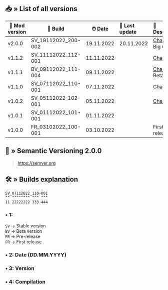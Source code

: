 ## 📥 » List of all versions
| 🔧 Mod version | 📝 Build            | ⏰ Date     | 🎊 Last update | 📃 Description                                                                                      | 
|----------------|---------------------|------------|:---------------|:----------------------------------------------------------------------------------------------------|
| v2.0.0         | SV_19112022_200-002 | 19.11.2022 | 20.11.2022     | [Changes](https://github.com/sefinek24/Genshin-Impact-ReShade/compare/v1.1.2...v2.0.0) • Big update |
| v1.1.2         | SV_11112022_112-001 | 11.11.2022 |                | [Changes](https://github.com/sefinek24/Genshin-Impact-ReShade/compare/v1.1.1...v1.1.2)              |
| v1.1.1         | BV_09112022_111-004 | 09.11.2022 |                | [Changes](https://github.com/sefinek24/Genshin-Impact-ReShade/compare/v1.1.0...v1.1.1) • Beta       |
| v1.1.0         | SV_07112022_110-001 | 07.11.2022 |                | [Changes](https://github.com/sefinek24/Genshin-Impact-ReShade/compare/v1.0.2...v1.1.0)              |
| v1.0.2         | SV_05112022_102-001 | 05.11.2022 |                | [Changes](https://github.com/sefinek24/Genshin-Impact-ReShade/compare/v1.0.1...v1.0.2)              |
| v1.0.1         | SV_01112022_101-001 | 01.11.2022 |                |                                                                                                     |
| v1.0.0         | FR_03102022_100-001 | 03.10.2022 |                | First release                                                                                       |

## 📝 » Semantic Versioning 2.0.0
> https://semver.org

## 🛠️ » Builds explanation
```
SV_07112022_110-001
^^ ^^^^^^^^ ^^^ ^^^  
11 22222222 333 444
```

### • 1:
`SV` -> Stable version  
`BV` -> Beta version  
`PR` -> Pre-release  
`FR` -> First release

### • 2: Date (DD.MM.YYYY)
### • 3: Version
### • 4: Compilation